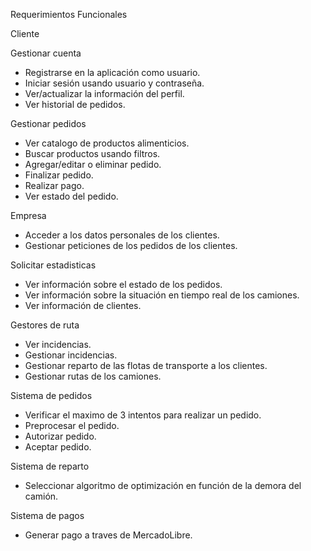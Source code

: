Requerimientos Funcionales

Cliente

  Gestionar cuenta
  - Registrarse en la aplicación como usuario.
  - Iniciar sesión usando usuario y contraseña.
  - Ver/actualizar la información del perfil.
  - Ver historial de pedidos.

  Gestionar pedidos
  - Ver catalogo de productos alimenticios.
  - Buscar productos usando filtros.
  - Agregar/editar o eliminar pedido.
  - Finalizar pedido.
  - Realizar pago.
  - Ver estado del pedido.


Empresa

  - Acceder a los datos personales de los clientes.
  - Gestionar peticiones de los pedidos de los clientes.

  Solicitar estadisticas
  - Ver información sobre el estado de los pedidos.
  - Ver información sobre la situación en tiempo real de los camiones.
  - Ver información de clientes.


Gestores de ruta

  - Ver incidencias.
  - Gestionar incidencias.
  - Gestionar reparto de las flotas de transporte a los clientes.
  - Gestionar rutas de los camiones.


Sistema de pedidos

  - Verificar el maximo de 3 intentos para realizar un pedido.
  - Preprocesar el pedido.
  - Autorizar pedido.
  - Aceptar pedido.


Sistema de reparto

  - Seleccionar algoritmo de optimización en función de la demora del camión.


Sistema de pagos

  - Generar pago a traves de MercadoLibre.
